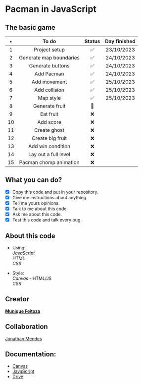 # Pacman in JavaScript

## The basic game

 |   •   |          To do          | Status | Day finished |
 | :---: | :---------------------: | :----: | :----------: |
 |   1   |      Project setup      |   ✅   |  23/10/2023  |
 |   2   | Generate map boundaries |   ✅   |  24/10/2023  |
 |   3   |    Generate buttons     |   ✅   |  24/10/2023  |
 |   4   |       Add Pacman        |   ✅   |  24/10/2023  |
 |   5   |      Add movement       |   ✅   |  25/10/2023  |
 |   6   |      Add collision      |   ✅   |  25/10/2023  |
 |   7   |        Map style        |   ✅   |  25/10/2023  |
 |   8   |     Generate fruit      |   🚧   |              |
 |   9   |        Eat fruit        |   ❌   |              |
 |  10   |        Add score        |   ❌   |              |
 |  11   |      Create ghost       |   ❌   |              |
 |  12   |    Create big fruit     |   ❌   |              |
 |  13   |    Add win condition    |   ❌   |              |
 |  14   |  Lay out a full level   |   ❌   |              |
 |  15   | Pacman chomp animation  |   ❌   |              |

## What you can do?

- [x] Copy this code and put in your repository.
- [x] Give me instructions about anything.
- [x] Tell me yours opinions.
- [x] Talk to me about this code.
- [x] Ask me about this code.
- [x] Test this code and talk every bug.

## About this code

- Using:\
_JavaScript_\
_HTML_\
_CSS_

- Style:\
_Canvas_ - HTML/JS\
_CSS_


## Creator

**[Munique Feitoza](https://www.linkedin.com/in/munique-feitoza-77034b231/)**

 
## Collaboration
[Jonathan Mendes](https://www.linkedin.com/in/jonatanbarreiro/)

 
## Documentation:

- [Canvas](https://developer.mozilla.org/pt-BR/docs/Web/API/Canvas_API/Tutorial)  
- [JavaScript](https://developer.mozilla.org/pt-BR/docs/Web/JavaScript)  
- [Drive](https://drive.google.com/drive/folders/1Cvq2RVrv-z2rR3wPZjgJrUgOAjVSVzj9?usp=sharing)
